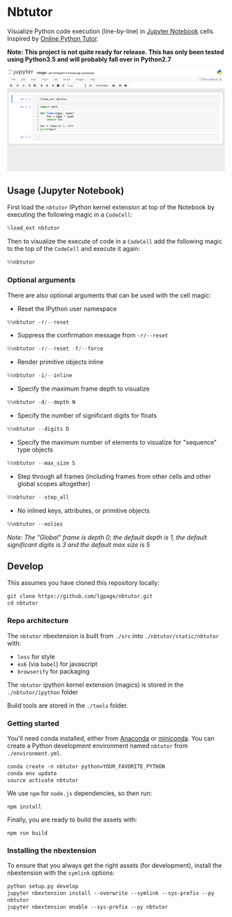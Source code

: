 
# Nbtutor
Visualize Python code execution (line-by-line) in [Jupyter
Notebook](http://jupyter.org) cells. Inspired by [Online Python
Tutor](http://pythontutor.com).

**Note: This project is not quite ready for release. This has only been tested
using Python3.5 and will probably fall over in Python2.7**

![Usage](examples/usage.gif "Usage")


## Usage (Jupyter Notebook)
First load the `nbtutor` IPython kernel extension at top of the Notebook by
executing the following magic in a `CodeCell`:
```python
%load_ext nbtutor
```

Then to visualize the execute of code in a `CodeCell` add the following
magic to the top of the `CodeCell` and execute it again:
```python
%%nbtutor
```

### Optional arguments
There are also optional arguments that can be used with the cell magic:

- Reset the IPython user namespace
```python
%%nbtutor -r/--reset
```

- Suppress the confirmation message from `-r/--reset`
```python
%%nbtutor -r/--reset -f/--force
```

- Render primitive objects inline
```python
%%nbtutor -i/--inline
```

- Specify the maximum frame depth to visualize
```python
%%nbtutor -d/--depth N
```

- Specify the number of significant digits for floats
```python
%%nbtutor --digits D
```

- Specify the maximum number of elements to visualize for "sequence" type
  objects
```python
%%nbtutor --max_size S
```

- Step through all frames (including frames from other cells and other global
  scopes altogether)
```python
%%nbtutor --step_all
```

- No inlined keys, attributes, or primitive objects
```python
%%nbtutor --nolies
```

*Note: The "Global" frame is depth 0; the default depth is 1, the default
significant digits is 3 and the default max size is 5*


## Develop
This assumes you have cloned this repository locally:
```shell
git clone https://github.com/lgpage/nbtutor.git
cd nbtutor
```

### Repo architecture
The `nbtutor` nbextension is built from `./src` into
`./nbtutor/static/nbtutor` with:
- `less` for style
- `es6` (via `babel`) for javascript
- `browserify` for packaging

The `nbtutor` ipython kernel extension (magics) is stored in the
`./nbtutor/ipython` folder

Build tools are stored in the `./tools` folder.

### Getting started
You'll need conda installed, either from
[Anaconda](https://www.continuum.io/downloads) or
[miniconda](http://conda.pydata.org/miniconda.html).
You can create a Python development environment named `nbtutor` from
`./environment.yml`.

```shell
conda create -n nbtutor python=YOUR_FAVORITE_PYTHON
conda env update
source activate nbtutor
```

We use `npm` for `node.js` dependencies, so then run:
```shell
npm install
```

Finally, you are ready to build the assets with:
```shell
npm run build
```

### Installing the nbextension
To ensure that you always get the right assets (for development), install
the nbextension with the `symlink` options:
```shell
python setup.py develop
jupyter nbextension install --overwrite --symlink --sys-prefix --py nbtutor
jupyter nbextension enable --sys-prefix --py nbtutor
```
